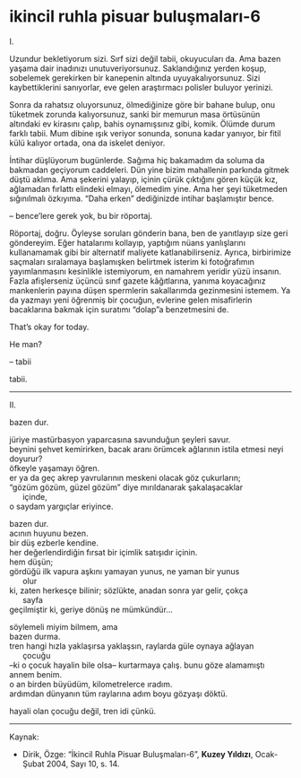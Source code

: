 # ikincil ruhla pisuar buluşmaları-6

I.

Uzundur bekletiyorum sizi. Sırf sizi değil tabii, okuyucuları da.
Ama bazen yaşama dair inadınızı unutuveriyorsunuz. Saklandığınız
yerden koşup, sobelemek gerekirken bir kanepenin altında uyuyakalıyorsunuz. Sizi kaybettiklerini sanıyorlar, eve gelen araştırmacı
polisler buluyor yerinizi.

Sonra da rahatsız oluyorsunuz, ölmediğinize göre bir bahane bulup, onu tüketmek zorunda kalıyorsunuz, sanki bir memurun masa
örtüsünün altındaki ev kirasını çalıp, bahis oynamışsınız gibi, komik. Ölümde durum farklı tabii. Mum dibine ışık veriyor sonunda,
sonuna kadar yanıyor, bir fitil külü kalıyor ortada, ona da iskelet
deniyor.

İntihar düşlüyorum bugünlerde. Sağıma hiç bakamadım da soluma da bakmadan geçiyorum caddeleri. Dün yine bizim mahallenin
parkında gitmek düştü aklıma. Ama şekerini yalayıp, içinin çürük
çıktığını gören küçük kız, ağlamadan fırlattı elindeki elmayı, ölemedim yine. Ama her şeyi tüketmeden sığınılmalı özkıyıma. “Daha
erken” dediğinizde intihar başlamıştır bence.

– bence’lere gerek yok, bu bir röportaj.

Röportaj, doğru. Öyleyse soruları gönderin bana, ben de yanıtlayıp
size geri göndereyim. Eğer hatalarımı kollayıp, yaptığım nüans yanlışlarını kullanamamak gibi bir alternatif maliyete katlanabilirseniz.
Ayrıca, birbirimize saçmaları sıralamaya başlamışken belirtmek
isterim ki fotoğrafımın yayımlanmasını kesinlikle istemiyorum,
en namahrem yeridir yüzü insanın. Fazla afişlerseniz üçüncü sınıf
gazete kâğıtlarına, yanıma koyacağınız mankenlerin payına düşen
spermlerin sakallarımda gezinmesini istemem. Ya da yazmayı yeni
öğrenmiş bir çocuğun, evlerine gelen misafirlerin bacaklarına bakmak için suratımı “dolap”a benzetmesini de.

That’s okay for today.

He man?



– tabii

tabii.

----

II.

bazen dur.


jüriye mastürbasyon yaparcasına savunduğun şeyleri savur.  
beynini şehvet kemirirken, bacak aranı örümcek ağlarının istila
etmesi neyi doyurur?  
öfkeyle yaşamayı öğren.  
er ya da geç akrep yavrularının meskeni olacak göz çukurların;  
“gözüm gözüm, güzel gözüm” diye mırıldanarak şakalaşacaklar  
&nbsp;&nbsp;&nbsp;&nbsp;&nbsp;&nbsp;içinde,  
o saydam yargıçlar eriyince.

bazen dur.  
acının huyunu bezen.  
bir düş ezberle kendine.  
her değerlendirdiğin fırsat bir içimlik satışıdır içinin.  
hem düşün;  
gördüğü ilk vapura aşkını yamayan yunus, ne yaman bir yunus  
&nbsp;&nbsp;&nbsp;&nbsp;&nbsp;&nbsp;olur  
ki, zaten herkesçe bilinir; sözlükte, anadan sonra yar gelir, çokça  
&nbsp;&nbsp;&nbsp;&nbsp;&nbsp;&nbsp;sayfa  
geçilmiştir ki, geriye dönüş ne mümkündür...

söylemeli miyim bilmem, ama  
bazen durma.  
tren hangi hızla yaklaşırsa yaklaşsın, raylarda güle oynaya ağlayan  
&nbsp;&nbsp;&nbsp;&nbsp;&nbsp;&nbsp;çocuğu  
–ki o çocuk hayalin bile olsa– kurtarmaya çalış. bunu göze
alamamıştı annem benim.  
o an birden büyüdüm, kilometrelerce ıradım.  
ardımdan dünyanın tüm raylarına adım boyu gözyaşı döktü.

hayali olan çocuğu değil, tren idi çünkü.

---
Kaynak:

- Dirik, Özge: “İkincil Ruhla Pisuar Buluşmaları-6”, **Kuzey Yıldızı**, Ocak-Şubat 2004, Sayı 10, s. 14.
